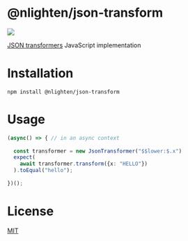 # @nlighten/json-transform

![](https://img.shields.io/npm/v/@nlighten/json-transform.svg)

[JSON transformers](https://nlighten-oss.github.io/json-transform/) JavaScript implementation

# Installation

`npm install @nlighten/json-transform`

# Usage

```typescript
(async() => { // in an async context
  
  const transformer = new JsonTransformer("$$lower:$.x")
  expect(
    await transformer.transform({x: "HELLO"})
  ).toEqual("hello");
  
})();
```

# License
[MIT](./LICENSE)